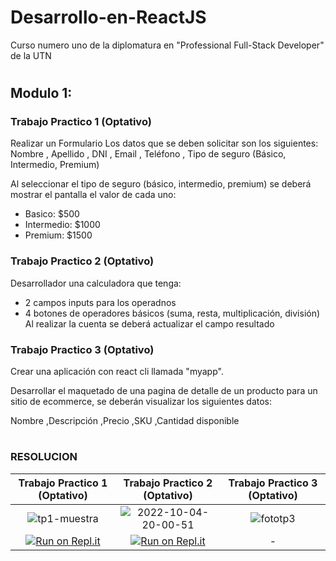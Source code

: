 # Desarrollo-en-ReactJS
Curso numero uno de la diplomatura en "Professional Full-Stack Developer" de la UTN
# 


## Modulo 1:

### Trabajo Practico 1 (Optativo)
Realizar un Formulario
Los datos que se deben solicitar son los siguientes:
 Nombre
, Apellido
, DNI
, Email
, Teléfono
, Tipo de seguro (Básico, Intermedio, Premium)

Al seleccionar el tipo de seguro (básico, intermedio, premium) se deberá mostrar el pantalla el valor de cada uno:
- Basico: $500
- Intermedio: $1000
- Premium: $1500



### Trabajo Practico 2 (Optativo)

Desarrollador una calculadora que tenga:

- 2 campos inputs para los operadnos
- 4 botones de operadores básicos (suma, resta, multiplicación, división)
Al realizar la cuenta se deberá actualizar el campo resultado



### Trabajo Practico 3 (Optativo)

Crear una aplicación con react cli llamada "myapp". 

Desarrollar el maquetado de una pagina de detalle de un producto para un sitio de ecommerce, se deberán visualizar los siguientes datos:

Nombre
,Descripción
,Precio
,SKU
,Cantidad disponible

#

### RESOLUCION

| Trabajo Practico 1 (Optativo) | Trabajo Practico 2 (Optativo) | Trabajo Practico 3 (Optativo) |
| :---:         |     :---:      |          :---: |
| ![tp1-muestra](https://user-images.githubusercontent.com/80124560/193945759-dc9a2be8-44df-44a9-a3cc-584d0cbfbaea.PNG) |  ![2022-10-04-20-00-51](https://user-images.githubusercontent.com/80124560/193946293-7b35f37a-25df-4615-b7cb-e7dccd77319c.gif) | ![fototp3](https://user-images.githubusercontent.com/80124560/190216658-263d31c1-896b-4651-bbfb-ec46fb3538d8.PNG)   |
| [![Run on Repl.it](https://repl.it/badge/github/freeCodeCamp/boilerplate-npm)](https://replit.com/@facumruiz/tp2-optativo)    | [![Run on Repl.it](https://repl.it/badge/github/freeCodeCamp/boilerplate-npm)](https://replit.com/@facumruiz/tp2-optativo)      | -      |

